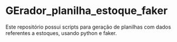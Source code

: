 # GErador_planilha_estoque_faker
Este repositório possui scripts para geração de planilhas com dados referentes a estoques, usando python e faker.
